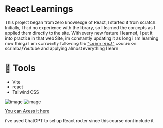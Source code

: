 # React Learnings 

This project began from zero knowledge of React, I started it from scratch. Initially, I had no experience with the library, so I learned the concepts as I applied them directly to the site. With every new feature I learned, I put it into practice in that web Site, im constantly updating it as long i am learning new things
I am corruently following the ["Learn react"](https://scrimba.com/learn-react-c0e) course on scrimba/Youtube and applying almost everything I learn


# 🔧 Tools 
- Vite
- react
- Tailwind CSS

![image](https://github.com/user-attachments/assets/f0318953-839c-4b94-a010-dbeffe56cb27)
![image](https://github.com/user-attachments/assets/31c7c45c-748a-48bb-b88a-c0025abde388)

[You can Acess it here](https://leleo1337.github.io/reactjs/)
<br>

i've used ChatGPT to set up React router since this course dont include it
